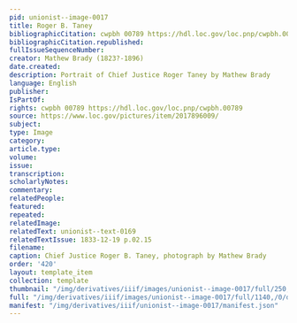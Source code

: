 ```yaml
---
pid: unionist--image-0017
title: Roger B. Taney
bibliographicCitation: cwpbh 00789 https://hdl.loc.gov/loc.pnp/cwpbh.00789
bibliographicCitation.republished: 
fullIssueSequenceNumber: 
creator: Mathew Brady (1823?-1896)
date.created: 
description: Portrait of Chief Justice Roger Taney by Mathew Brady
language: English
publisher: 
IsPartOf: 
rights: cwpbh 00789 https://hdl.loc.gov/loc.pnp/cwpbh.00789
source: https://www.loc.gov/pictures/item/2017896009/
subject: 
type: Image
category: 
article.type: 
volume: 
issue: 
transcription: 
scholarlyNotes: 
commentary: 
relatedPeople: 
featured: 
repeated: 
relatedImage: 
relatedText: unionist--text-0169
relatedTextIssue: 1833-12-19 p.02.15
filename: 
caption: Chief Justice Roger B. Taney, photograph by Mathew Brady
order: '420'
layout: template_item
collection: template
thumbnail: "/img/derivatives/iiif/images/unionist--image-0017/full/250,/0/default.jpg"
full: "/img/derivatives/iiif/images/unionist--image-0017/full/1140,/0/default.jpg"
manifest: "/img/derivatives/iiif/unionist--image-0017/manifest.json"
---
```

